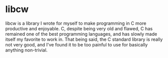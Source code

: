 # libcw

libcw is a library I wrote for myself to make programming in C more productive
and enjoyable. C, despite being very old and flawed, C has remained one of the
best programming languages, and has slowly made itself my favorite to work in.
That being said, the C standard library is really not very good, and I've found it
to be too painful to use for basically anything non-trivial.
